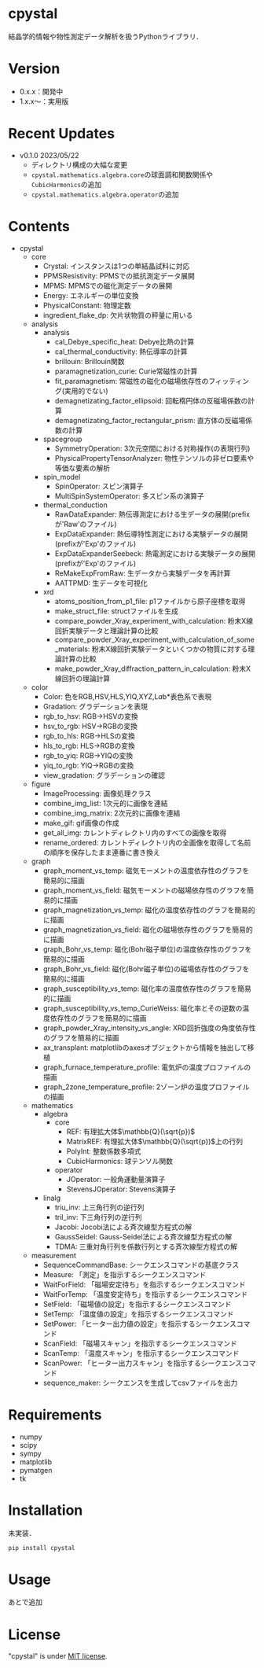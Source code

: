 # cpystal

結晶学的情報や物性測定データ解析を扱うPythonライブラリ．

# Version
* 0.x.x：開発中
* 1.x.x〜：実用版

# Recent Updates
* v0.1.0 2023/05/22
    * ディレクトリ構成の大幅な変更
    * `cpystal.mathematics.algebra.core`の球面調和関数関係や`CubicHarmonics`の追加
    * `cpystal.mathematics.algebra.operator`の追加

# Contents
* cpystal
    * core
        * Crystal: インスタンスは1つの単結晶試料に対応
        * PPMSResistivity: PPMSでの抵抗測定データ展開
        * MPMS: MPMSでの磁化測定データの展開
        * Energy: エネルギーの単位変換
        * PhysicalConstant: 物理定数
        * ingredient_flake_dp: 欠片状物質の秤量に用いる
    * analysis
        * analysis 
            * cal_Debye_specific_heat: Debye比熱の計算
            * cal_thermal_conductivity: 熱伝導率の計算
            * brillouin: Brillouin関数
            * paramagnetization_curie: Curie常磁性の計算
            * fit_paramagnetism: 常磁性の磁化の磁場依存性のフィッティング(実用的でない)
            * demagnetizating_factor_ellipsoid: 回転楕円体の反磁場係数の計算
            * demagnetizating_factor_rectangular_prism: 直方体の反磁場係数の計算
        * spacegroup
            * SymmetryOperation: 3次元空間における対称操作(の表現行列)
            * PhysicalPropertyTensorAnalyzer: 物性テンソルの非ゼロ要素や等価な要素の解析
        * spin_model
            * SpinOperator: スピン演算子
            * MultiSpinSystemOperator: 多スピン系の演算子
        * thermal_conduction
            * RawDataExpander: 熱伝導測定における生データの展開(prefixが'Raw'のファイル)
            * ExpDataExpander: 熱伝導特性測定における実験データの展開(prefixが'Exp'のファイル)
            * ExpDataExpanderSeebeck: 熱電測定における実験データの展開(prefixが'Exp'のファイル)
            * ReMakeExpFromRaw: 生データから実験データを再計算
            * AATTPMD: 生データを可視化
        * xrd
            * atoms_position_from_p1_file: p1ファイルから原子座標を取得
            * make_struct_file: structファイルを生成
            * compare_powder_Xray_experiment_with_calculation: 粉末X線回折実験データと理論計算の比較
            * compare_powder_Xray_experiment_with_calculation_of_some_materials: 粉末X線回折実験データといくつかの物質に対する理論計算の比較
            * make_powder_Xray_diffraction_pattern_in_calculation: 粉末X線回折の理論計算
    * color
        * Color: 色をRGB,HSV,HLS,YIQ,XYZ,L*a*b*表色系で表現
        * Gradation: グラデーションを表現
        * rgb_to_hsv: RGB→HSVの変換
        * hsv_to_rgb: HSV→RGBの変換
        * rgb_to_hls: RGB→HLSの変換
        * hls_to_rgb: HLS→RGBの変換
        * rgb_to_yiq: RGB→YIQの変換
        * yiq_to_rgb: YIQ→RGBの変換
        * view_gradation: グラデーションの確認
    * figure
        * ImageProcessing: 画像処理クラス
        * combine_img_list: 1次元的に画像を連結
        * combine_img_matrix: 2次元的に画像を連結
        * make_gif: gif画像の作成
        * get_all_img: カレントディレクトリ内のすべての画像を取得
        * rename_ordered: カレントディレクトリ内の全画像を取得して名前の順序を保存したまま連番に書き換え
    * graph
        * graph_moment_vs_temp: 磁気モーメントの温度依存性のグラフを簡易的に描画
        * graph_moment_vs_field: 磁気モーメントの磁場依存性のグラフを簡易的に描画
        * graph_magnetization_vs_temp: 磁化の温度依存性のグラフを簡易的に描画
        * graph_magnetization_vs_field: 磁化の磁場依存性のグラフを簡易的に描画
        * graph_Bohr_vs_temp: 磁化(Bohr磁子単位)の温度依存性のグラフを簡易的に描画
        * graph_Bohr_vs_field: 磁化(Bohr磁子単位)の磁場依存性のグラフを簡易的に描画
        * graph_susceptibility_vs_temp: 磁化率の温度依存性のグラフを簡易的に描画
        * graph_susceptibility_vs_temp_CurieWeiss: 磁化率とその逆数の温度依存性のグラフを簡易的に描画
        * graph_powder_Xray_intensity_vs_angle: XRD回折強度の角度依存性のグラフを簡易的に描画
        * ax_transplant: matplotlibのaxesオブジェクトから情報を抽出して移植
        * graph_furnace_temperature_profile: 電気炉の温度プロファイルの描画
        * graph_2zone_temperature_profile: 2ゾーン炉の温度プロファイルの描画
    * mathematics
        * algebra
            * core
                * REF: 有理拡大体$\mathbb{Q}(\sqrt{p})$
                * MatrixREF: 有理拡大体$\mathbb{Q}(\sqrt{p})$上の行列
                * PolyInt: 整数係数多項式
                * CubicHarmonics: 球テンソル関数
            * operator
                * JOperator: 一般角運動量演算子
                * StevensJOperator: Stevens演算子
        * linalg
            * triu_inv: 上三角行列の逆行列
            * tril_inv: 下三角行列の逆行列
            * Jacobi: Jocobi法による斉次線型方程式の解
            * GaussSeidel: Gauss-Seidel法による斉次線型方程式の解
            * TDMA: 三重対角行列を係数行列とする斉次線型方程式の解
    * measurement
        * SequenceCommandBase: シークエンスコマンドの基底クラス
        * Measure: 「測定」を指示するシークエンスコマンド
        * WaitForField: 「磁場安定待ち」を指示するシークエンスコマンド
        * WaitForTemp: 「温度安定待ち」を指示するシークエンスコマンド
        * SetField: 「磁場値の設定」を指示するシークエンスコマンド
        * SetTemp: 「温度値の設定」を指示するシークエンスコマンド
        * SetPower: 「ヒーター出力値の設定」を指示するシークエンスコマンド
        * ScanField: 「磁場スキャン」を指示するシークエンスコマンド
        * ScanTemp: 「温度スキャン」を指示するシークエンスコマンド
        * ScanPower: 「ヒーター出力スキャン」を指示するシークエンスコマンド
        * sequence_maker: シークエンスを生成してcsvファイルを出力　

# Requirements
* numpy
* scipy
* sympy
* matplotlib
* pymatgen
* tk

# Installation
未実装．
```bash
pip install cpystal
```

# Usage
あとで追加

# License
"cpystal" is under [MIT license](https://en.wikipedia.org/wiki/MIT_License).
